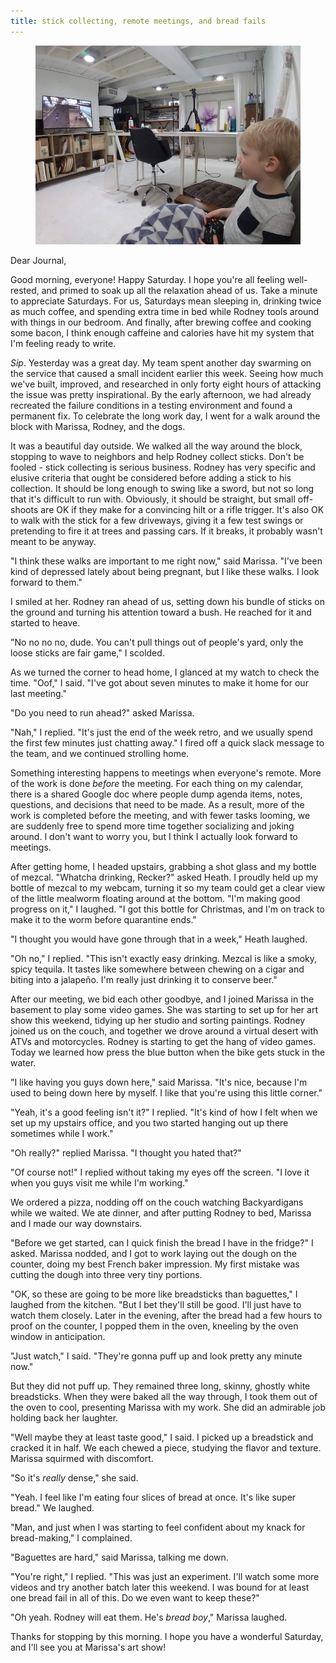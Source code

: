 ```yaml
---
title: stick collecting, remote meetings, and bread fails
---
```


<figure>
  <a href="/images/banners/2020-04-18.jpg">
    <img alt="banner" src="/images/banners/2020-04-18.jpg"/>
  </a>
</figure>

Dear Journal,

Good morning, everyone!  Happy Saturday.  I hope you're all feeling
well-rested, and primed to soak up all the relaxation ahead of us.
Take a minute to appreciate Saturdays.  For us, Saturdays mean
sleeping in, drinking twice as much coffee, and spending extra time in
bed while Rodney tools around with things in our bedroom.  And
finally, after brewing coffee and cooking some bacon, I think enough
caffeine and calories have hit my system that I'm feeling ready to
write.

_Sip_.  Yesterday was a great day.  My team spent another day swarming
on the service that caused a small incident earlier this week.  Seeing
how much we've built, improved, and researched in only forty eight
hours of attacking the issue was pretty inspirational.  By the early
afternoon, we had already recreated the failure conditions in a
testing environment and found a permanent fix.  To celebrate the long
work day, I went for a walk around the block with Marissa, Rodney, and
the dogs.

It was a beautiful day outside.  We walked all the way around the
block, stopping to wave to neighbors and help Rodney collect sticks.
Don't be fooled - stick collecting is serious business.  Rodney has
very specific and elusive criteria that ought be considered before
adding a stick to his collection.  It should be long enough to swing
like a sword, but not so long that it's difficult to run with.
Obviously, it should be straight, but small off-shoots are OK if they
make for a convincing hilt or a rifle trigger.  It's also OK to walk
with the stick for a few driveways, giving it a few test swings or
pretending to fire it at trees and passing cars.  If it breaks, it
probably wasn't meant to be anyway.

"I think these walks are important to me right now," said Marissa.
"I've been kind of depressed lately about being pregnant, but I like
these walks.  I look forward to them."

I smiled at her.  Rodney ran ahead of us, setting down his bundle of
sticks on the ground and turning his attention toward a bush.  He
reached for it and started to heave.

"No no no no, dude.  You can't pull things out of people's yard, only
the loose sticks are fair game," I scolded.

As we turned the corner to head home, I glanced at my watch to check
the time.  "Oof," I said.  "I've got about seven minutes to make it
home for our last meeting."

"Do you need to run ahead?" asked Marissa.

"Nah," I replied.  "It's just the end of the week retro, and we
usually spend the first few minutes just chatting away."  I fired off
a quick slack message to the team, and we continued strolling home.

Something interesting happens to meetings when everyone's remote.
More of the work is done _before_ the meeting.  For each thing on my
calendar, there is a shared Google doc where people dump agenda items,
notes, questions, and decisions that need to be made.  As a result,
more of the work is completed before the meeting, and with fewer tasks
looming, we are suddenly free to spend more time together socializing
and joking around.  I don't want to worry you, but I think I actually
look forward to meetings.

After getting home, I headed upstairs, grabbing a shot glass and my
bottle of mezcal.  "Whatcha drinking, Recker?" asked Heath.  I proudly
held up my bottle of mezcal to my webcam, turning it so my team could
get a clear view of the little mealworm floating around at the bottom.
"I'm making good progress on it," I laughed.  "I got this bottle for
Christmas, and I'm on track to make it to the worm before quarantine
ends."

"I thought you would have gone through that in a week," Heath laughed.

"Oh no," I replied.  "This isn't exactly easy drinking.  Mezcal is
like a smoky, spicy tequila.  It tastes like somewhere between chewing
on a cigar and biting into a jalapeño.  I'm really just drinking it to
conserve beer."

After our meeting, we bid each other goodbye, and I joined Marissa in
the basement to play some video games.  She was starting to set up for
her art show this weekend, tidying up her studio and sorting
paintings.  Rodney joined us on the couch, and together we drove
around a virtual desert with ATVs and motorcycles.  Rodney is starting
to get the hang of video games.  Today we learned how press the blue
button when the bike gets stuck in the water.

"I like having you guys down here," said Marissa.  "It's nice, because
I'm used to being down here by myself.  I like that you're using this
little corner."

"Yeah, it's a good feeling isn't it?" I replied.  "It's kind of how I
felt when we set up my upstairs office, and you two started hanging
out up there sometimes while I work."

"Oh really?" replied Marissa.  "I thought you hated that?"

"Of course not!" I replied without taking my eyes off the screen.  "I
love it when you guys visit me while I'm working."

We ordered a pizza, nodding off on the couch watching Backyardigans
while we waited.  We ate dinner, and after putting Rodney to bed,
Marissa and I made our way downstairs.

"Before we get started, can I quick finish the bread I have in the
fridge?" I asked.  Marissa nodded, and I got to work laying out the
dough on the counter, doing my best French baker impression.  My first
mistake was cutting the dough into three very tiny portions.

"OK, so these are going to be more like breadsticks than baguettes," I
laughed from the kitchen.  "But I bet they'll still be good.  I'll
just have to watch them closely.  Later in the evening, after the
bread had a few hours to proof on the counter, I popped them in the
oven, kneeling by the oven window in anticipation.

"Just watch," I said.  "They're gonna puff up and look pretty any
minute now."

But they did not puff up.  They remained three long, skinny, ghostly
white breadsticks.  When they were baked all the way through, I took
them out of the oven to cool, presenting Marissa with my work.  She
did an admirable job holding back her laughter.

"Well maybe they at least taste good," I said.  I picked up a
breadstick and cracked it in half.  We each chewed a piece, studying
the flavor and texture.  Marissa squirmed with discomfort.

"So it's _really_ dense," she said.

"Yeah.  I feel like I'm eating four slices of bread at once.  It's
like super bread."  We laughed.

"Man, and just when I was starting to feel confident about my knack
for bread-making," I complained.

"Baguettes are hard," said Marissa, talking me down.

"You're right," I replied.  "This was just an experiment.  I'll watch
some more videos and try another batch later this weekend.  I was
bound for at least one bread fail in all of this.  Do we even want to
keep these?"

"Oh yeah.  Rodney will eat them.  He's _bread boy_," Marissa laughed.

Thanks for stopping by this morning.  I hope you have a wonderful
Saturday, and I'll see you at Marissa's art show!
